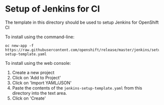 # Setup of Jenkins for CI

The template in this directory should be used to setup Jenkins for OpenShift CI

To install using the command-line:

```
oc new-app -f https://raw.githubusercontent.com/openshift/release/master/jenkins/setup/jenkins-setup-template.yaml
```

To install using the web console:
1. Create a new project
2. Click on 'Add to Project'
3. Click on 'Import YAML/JSON'
4. Paste the contents of the `jenkins-setup-template.yaml` from this directory into the text area.
5. Click on 'Create'
